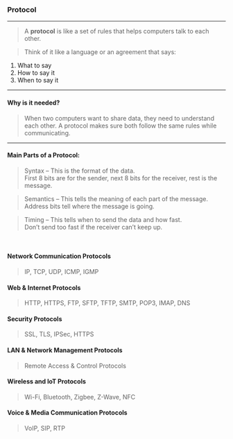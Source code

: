 ### Protocol
- - -

> A **protocol** is like a set of rules that helps computers talk to each other.

> Think of it like a language or an agreement that says:

1. What to say
2. How to say it
3. When to say it

- - -

#### Why is it needed?
> When two computers want to share data, they need to understand each other. A protocol makes sure both follow the same rules while communicating.

- - -

#### Main Parts of a Protocol:
> Syntax – This is the format of the data. <br>
First 8 bits are for the sender, next 8 bits for the receiver, rest is the message.

> Semantics – This tells the meaning of each part of the message. <br>
Address bits tell where the message is going.

> Timing – This tells when to send the data and how fast. <br>
Don’t send too fast if the receiver can’t keep up.
<br>

#### Network Communication Protocols
> IP, TCP, UDP, ICMP, IGMP

#### Web & Internet Protocols
> HTTP, HTTPS, FTP, SFTP, TFTP, SMTP, POP3, IMAP, DNS

#### Security Protocols
> SSL, TLS, IPSec, HTTPS

#### LAN & Network Management Protocols
> Remote Access & Control Protocols

#### Wireless and IoT Protocols
> Wi-Fi, Bluetooth, Zigbee, Z-Wave, NFC

#### Voice & Media Communication Protocols
> VoIP, SIP, RTP
